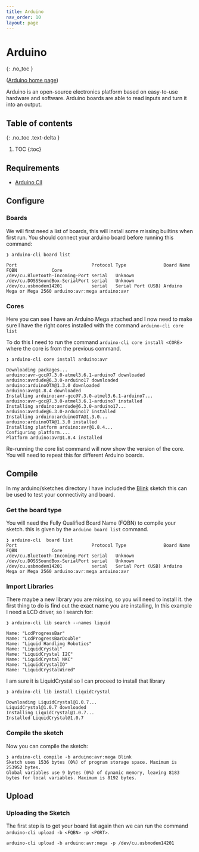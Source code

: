 ```yaml
---
title: Arduino 
nav_order: 10
layout: page
---
```


# Arduino 
{: .no_toc }

([Arduino home page](https://www.arduino.cc/))

Arduino is an open-source electronics platform based on easy-to-use hardware and software. Arduino boards are able to read inputs and turn it into an output.

## Table of contents
{: .no_toc .text-delta }

1. TOC
{:toc}

## Requirements

 * [Arduino ClI ](https://arduino.github.io/arduino-cli/0.20/installation/)

## Configure

### Boards
We will first need a list of boards, this will install some  missing builtins when first run. You should connect your arduino board before running this command:

```
❯ arduino-cli board list

Port                            Protocol Type              Board Name                FQBN             Core
/dev/cu.Bluetooth-Incoming-Port serial   Unknown
/dev/cu.DOSSSoundBox-SerialPort serial   Unknown
/dev/cu.usbmodem14201           serial   Serial Port (USB) Arduino Mega or Mega 2560 arduino:avr:mega arduino:avr
```

### Cores
Here you can see I have an Arduino Mega attached and I now need to make sure I have the right cores installed with the command ```arduino-cli core list```

To do this I need to run the command `arduino-cli core install <CORE>` where the core is from the previous command.

```
❯ arduino-cli core install arduino:avr

Downloading packages...
arduino:avr-gcc@7.3.0-atmel3.6.1-arduino7 downloaded
arduino:avrdude@6.3.0-arduino17 downloaded
arduino:arduinoOTA@1.3.0 downloaded
arduino:avr@1.8.4 downloaded
Installing arduino:avr-gcc@7.3.0-atmel3.6.1-arduino7...
arduino:avr-gcc@7.3.0-atmel3.6.1-arduino7 installed
Installing arduino:avrdude@6.3.0-arduino17...
arduino:avrdude@6.3.0-arduino17 installed
Installing arduino:arduinoOTA@1.3.0...
arduino:arduinoOTA@1.3.0 installed
Installing platform arduino:avr@1.8.4...
Configuring platform....
Platform arduino:avr@1.8.4 installed
```

Re-running the core list command will now show the version of the core. You will need to repeat this for different Arduino boards.

## Compile

In my arduino/sketches directory I have included the [Blink](https://www.arduino.cc/en/Tutorial/BuiltInExamples/Blink) sketch this can be used to test your connectivity and board.

### Get the board type
You will need the Fully Qualified Board Name (FQBN) to compile your sketch. this is given by the ```arduino board list``` command.

```
❯ arduino-cli  board list
Port                            Protocol Type              Board Name                FQBN             Core
/dev/cu.Bluetooth-Incoming-Port serial   Unknown
/dev/cu.DOSSSoundBox-SerialPort serial   Unknown
/dev/cu.usbmodem14201           serial   Serial Port (USB) Arduino Mega or Mega 2560 arduino:avr:mega arduino:avr
```


### Import Libraries

There maybe a new library you are missing, so you will need to install it. the first thing to do is find out the exact name you are installing, In this example I need a LCD driver, so I search for:

```
❯ arduino-cli lib search --names liquid

Name: "LcdProgressBar"
Name: "LcdProgressBarDouble"
Name: "Liquid Handling Robotics"
Name: "LiquidCrystal"
Name: "LiquidCrystal I2C"
Name: "LiquidCrystal NKC"
Name: "LiquidCrystalIO"
Name: "LiquidCrystalWired"
```

I am sure it is LiquidCrystal so I can proceed to install that library

```
❯ arduino-cli lib install LiquidCrystal

Downloading LiquidCrystal@1.0.7...
LiquidCrystal@1.0.7 downloaded
Installing LiquidCrystal@1.0.7...
Installed LiquidCrystal@1.0.7
```

### Compile the sketch

Now you can compile the sketch: 

```
❯ arduino-cli compile -b arduino:avr:mega Blink
Sketch uses 1536 bytes (0%) of program storage space. Maximum is 253952 bytes.
Global variables use 9 bytes (0%) of dynamic memory, leaving 8183 bytes for local variables. Maximum is 8192 bytes.
```

## Upload

### Uploading the Sketch
The first step is to get your board list again then we can run the command ```arduino-cli upload -b <FQBN> -p <PORT>```.

```
arduino-cli upload -b arduino:avr:mega -p /dev/cu.usbmodem14201
```




